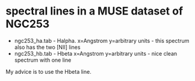 
# spectral lines in a MUSE dataset of NGC253

* ngc253_ha.tab - Halpha.    x=Angstrom y=arbitrary units    - this spectrum also has the two [NII] lines
* ngc253_hb.tab - Hbeta      x=Angstrom y=arbitrary units    - nice clean spectrum with one line

My advice is to use the Hbeta line.

